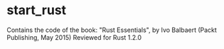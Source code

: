 start_rust
=========================

Contains the code of the book: "Rust Essentials", by Ivo Balbaert (Packt Publishing, May 2015)
Reviewed for Rust 1.2.0

